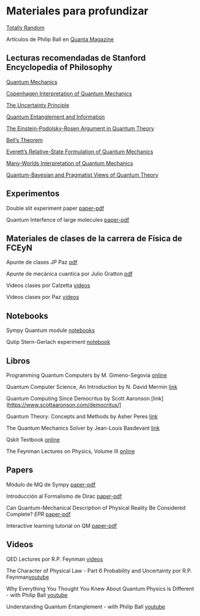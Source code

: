 Materiales para profundizar
===========================


[Totally Random](http://totallyrandom.info/resources-extras/)

Artículos de Philip Ball en [Quanta Magazine](https://www.quantamagazine.org/authors/philip-ball/)


Lecturas recomendadas de Stanford Encyclopedia of Philosophy
------------------------------------------------------------


[Quantum Mechanics](https://plato.stanford.edu/entries/qm/)

[Copenhagen Interpretation of Quantum Mechanics](https://plato.stanford.edu/entries/qm-copenhagen/)

[The Uncertainty Principle](https://plato.stanford.edu/entries/qt-uncertainty/)



[Quantum Entanglement and Information](https://plato.stanford.edu/entries/qt-entangle/)

[The Einstein-Podolsky-Rosen Argument in Quantum Theory](https://plato.stanford.edu/entries/qt-epr/)

[Bell’s Theorem](https://plato.stanford.edu/entries/bell-theorem/)



[Everett’s Relative-State Formulation of Quantum Mechanics](https://plato.stanford.edu/entries/qm-everett/)

[Many-Worlds Interpretation of Quantum Mechanics](https://plato.stanford.edu/entries/qm-manyworlds/)

[Quantum-Bayesian and Pragmatist Views of Quantum Theory](https://plato.stanford.edu/entries/quantum-bayesian/)



Experimentos
------------

Double slit experiment paper [paper-pdf](https://iopscience.iop.org/article/10.1088/1367-2630/15/3/033018/meta)

Quantum Interfence of large molecules [paper-pdf](https://www.nature.com/articles/ncomms1263)



Materiales de clases de la carrera de Física de FCEyN
-----------------------------------------------------

Apunte de clases JP Paz [pdf](http://materias.df.uba.ar/ft2a2015c1/files/2015/03/clases-2col-5.pdf)

Apunte de mecánica cuantica por Julio Gratton [pdf](http://materias.df.uba.ar/f4Ba2013c2/files/2012/07/cuantica-graton.pd)

Videos clases por Calzetta [videos](https://df.uba.ar/en/cursos-online/6817-fisica-teorica-2-2do-cuatrimestre-2013)

Videos clases por Paz [videos](https://df.uba.ar/en/cursos-online/7000-fisica-teorica-2-1er-cuatrimestre-2015)


Notebooks
---------

Sympy Quantum module [notebooks](https://github.com/sympy/quantum_notebooks)

Qutip Stern-Gerlach experiment [notebook]( https://nbviewer.jupyter.org/github/qutip/qutip-notebooks/blob/master/examples/stern-gerlach-tutorial.ipynb )


Libros
------

Programming Quantum Computers by M. Gimeno-Segovia [online](https://www.oreilly.com/library/view/programming-quantum-computers/9781492039679/)

Quantum Computer Science, An Introduction by N. David Mermin [link](https://www.cambridge.org/core/books/quantum-computer-science/66462590D10C8010017CF1D7C45708D7)

Quantum Computing Since Democritus by Scott Aaronson [link](https://www.scottaaronson.com/democritus/]

Quantum Theory: Concepts and Methods by Asher Peres [link](https://www.goodreads.com/book/show/16788875-quantum-theory) 

The Quantum Mechanics Solver by Jean-Louis Basdevant [link](https://link.springer.com/book/10.1007%2F3-540-29464-3#page-1)

Qskit Textbook [online](https://qiskit.org/textbook/preface.html)

The Feynman Lectures on Physics, Volume III [online](https://www.feynmanlectures.caltech.edu/III_toc.html)

Papers
------

Módulo de MQ de Sympy [paper-pdf](https://digitalcommons.calpoly.edu/cgi/viewcontent.cgi?article=1038&context=physsp)

Introducción al Formalismo de Dirac [paper-pdf](https://arxiv.org/pdf/quant-ph/9907069.pdf)

Can Quantum-Mechanical Description of Physical Reality Be Considered Complete? *EPR* [paper-pdf](http://materias.df.uba.ar/t2a2018c2/files/2012/07/EPR.pdf)


Interactive learning tutorial on QM [paper-pdf](http://materias.df.uba.ar/ft2a2015c1/files/2015/03/Interactive-learning-tutorials-on-quantum-mechanics.pdf)



Videos
------

QED Lectures por R.P. Feynman [videos](http://www.vega.org.uk/video/subseries/8)

The Character of Physical Law - Part 6 Probability and Uncertainty por R.P. Feynman[youtube](https://www.youtube.com/watch?v=aAgcqgDc-YM)

Why Everything You Thought You Knew About Quantum Physics is Different - with Philip Ball [youtube](https://www.youtube.com/watch?v=q7v5NtV8v6I)

Understanding Quantum Entanglement - with Philip Ball [youtube](https://www.youtube.com/watch?v=5_0o2fJhtSc)


